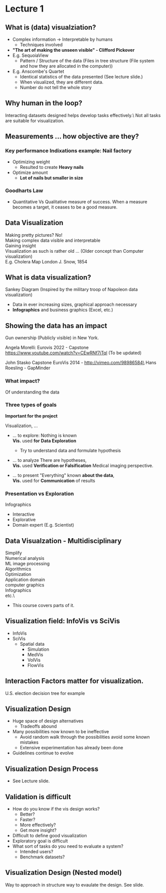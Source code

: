 # Lecture 1

## What is (data) visualziation?
* Complex information $\rightarrow$ Interpretable by humans
  * Techniques involved
* **"The art of making the unseen visible" - Clifford Pickover**
* E.g. SequoiaView
  * Pattern / Structure of the data (Files in tree structure (File system and how they are allocated in the computer))
* E.g. Anscombe's Quartet
  * Identical statistics of the data presented (See lecture slide.)
  * When visualized, they are different data.
  * Number do not tell the whole story

## Why human in the loop?
Interacting datasets designed helps develop tasks effectively.\ 
Not all tasks are suitable for visualization.

## Measurements ... how objective are they?
### Key performance Indixations example: Nail factory
* Optimizing weight
  * Resulted to create **Heavy nails**
* Optimize amount
  * **Lot of nails but smaller in size** 
### Goodharts Law
* Quantitative Vs Qualitative measure of success.
When a measure becomes a target, it ceases to be a good measure.

## Data Visualization
Making pretty pictures? No! \
Making complex data visible and interpretable\
Gaining insight \
Visualization as such is rather old ... (Older concept than Computer visualization) \
E.g. Cholera Map London J. Snow, 1854

## What is data visualization?
Sankey Diagram (Inspired by the military troop of Napoleon data visualization)
- Data in ever increasing sizes, graphical approach necessary
- **Infographics** and business graphics (Excel, etc.)

## Showing the data has an impact
Gun ownership (Publicly visible) in New York.

Angela Morelli: Eurovis 2022 - Capstone\
https://www.youtube.com/watch?v=CEwRNf7iTql (To be updated)

John Stasko Capstone EuroVis 2014 - http://vimeo.com/98986584\
Hans Roesling - GapMinder

### What impact?
Of understanding the data

### **Three types of goals** 

**Important for the project**

Visualization, ...
* ... to explore: Nothing is known \
    **Vis.** used **for** **Data Exploration**
    - Try to understand data and formulate hypothesis
* ... to analyze
    There are hypotheses,\
    **Vis.** used **Verification or Falsification**
    Medical imaging perspective.

* ... to present
    "Everything" known **about the data**,\
    **Vis.** used for **Communication** of results

### Presentation vs Exploration
Infographics
- Interactive
- Explorative
- Domain expert (E.g. Scientist)

## Data Visualzation - Multidisciplinary
Simplify\
Numerical analysis\
ML
image processing\
Algorithmics\
Optimization\
Application domain\
computer graphics\
Infographics\
etc.\
- This course covers parts of it.

## Visualization field: InfoVis vs SciVis
- InfoVis
- SciVis
  - Spatial data
    - Simulation
    - MedVis
    - VolVis
    - FlowVis

## Interaction Factors matter for visualization.

U.S. election decision tree for example

## Visualization Design
- Huge space of design alternatives
  - Tradeoffs abound
- Many possibilities now known to be ineffective
  - Avoid random walk through the possibilities avoid some known mistakes
  - Extensive experimentation has already been done
- Guidelines continue to evolve

## Visualization Design Process
* See Lecture slide.

## Validation is difficult
* How do you know if the vis design works?
  * Better?
  * Faster?
  * More effectively?
  * Get more insight?
* Difficult to define good visualization
* Exploratory goal is difficult
* What sort of tasks do you need to evaluate a system?
  * Intended users?
  * Benchmark datasets?

## Visualization Design (Nested model)
Way to approach in structure way to evaulate the design. See slide.